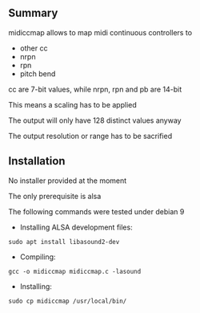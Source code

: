 ## Summary
midiccmap allows to map midi continuous controllers to
- other cc
- nrpn
- rpn
- pitch bend

cc are 7-bit values, while nrpn, rpn and pb are 14-bit

This means a scaling has to be applied

The output will only have 128 distinct values anyway

The output resolution or range has to be sacrified

## Installation

No installer provided at the moment

The only prerequisite is alsa

The following commands were tested under debian 9

- Installing ALSA development files:
```
sudo apt install libasound2-dev
```
- Compiling:
```
gcc -o midiccmap midiccmap.c -lasound
```
- Installing:
```
sudo cp midiccmap /usr/local/bin/
```
